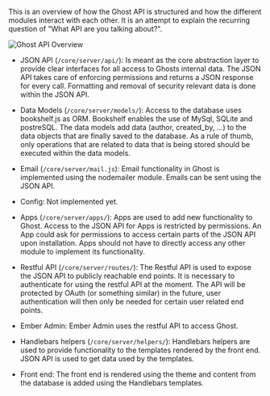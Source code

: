 This is an overview of how the Ghost API is structured and how the different modules interact with each other. It is an attempt to explain the recurring question of "What API are you talking about?". 

![Ghost API Overview](https://dl.dropboxusercontent.com/u/1338220/ghost/Ghost_API.png)

- JSON API (`/core/server/api/`): Is meant as the core abstraction layer to provide clear interfaces for all access to Ghosts internal data. The JSON API takes care of enforcing permissions and returns a JSON response for every call. Formatting and removal of security relevant data is done within the JSON API.

- Data Models (`/core/server/models/`): Access to the database uses bookshelf.js as ORM. Bookshelf enables the use of MySql, SQLite and postreSQL. The data models add data (author, created_by, ...) to the data objects that are finally saved to the database. As a rule of thumb, only operations that are related to data that is being stored should be executed within the data models.

- Email (`/core/server/mail.js`): Email functionality in Ghost is implemented using the nodemailer module. Emails can be sent using the JSON API.

- Config: Not implemented yet.

- Apps (`/core/server/apps/`): Apps are used to add new functionality to Ghost. Access to the JSON API for Apps is restricted by permissions. An App could ask for permissions to access certain parts of the JSON API upon installation. Apps should not have to directly access any other module to implement its functionality.

- Restful API (`/core/server/routes/`): The Restful API is used to expose the JSON API to publicly reachable end points. It is necessary to authenticate for using the restful API at the moment. The API will be protected by OAuth (or something similar) in the future, user authentication will then only be needed for certain user related end points.

- Ember Admin: Ember Admin uses the restful API to access Ghost.

- Handlebars helpers (`/core/server/helpers/`): Handlebars helpers are used to provide functionality to the templates rendered by the front end. JSON API is used to get data used by the templates.

- Front end: The front end is rendered using the theme and content from the database is added using the Handlebars templates.